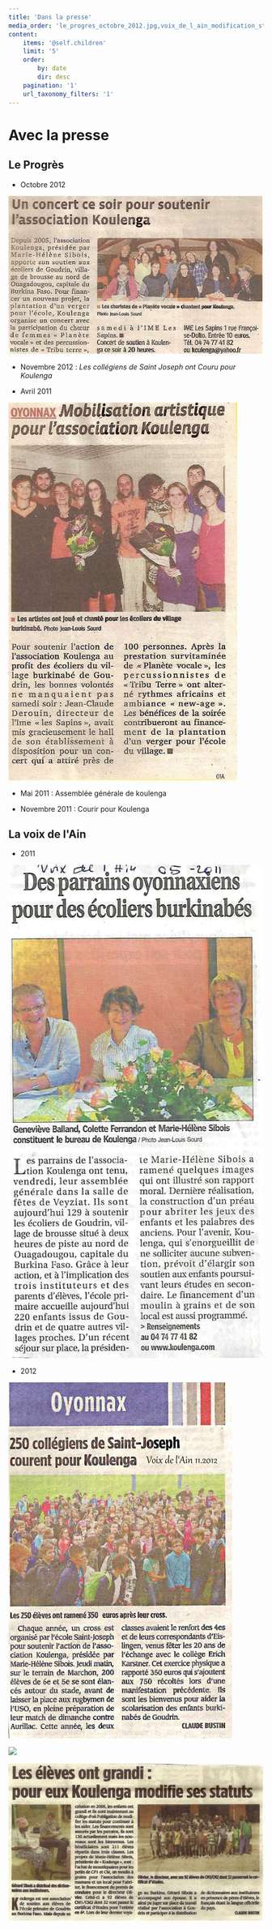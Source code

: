 ```yaml
---
title: 'Dans la presse'
media_order: 'le_progres_octobre_2012.jpg,voix_de_l_ain_modification_statuts.jpg,le_progres_avril_2011.jpg,2012.11 Cross St Jo Voix de l''ain.jpg,2011.05 A.G Voix de lAin.jpg,2012.11 Présentation Voix de l''Ain.jpg'
content:
    items: '@self.children'
    limit: '5'
    order:
        by: date
        dir: desc
    pagination: '1'
    url_taxonomy_filters: '1'
---
```


# Avec la presse

## Le Progrès

* Octobre 2012

![Un concert pour soutenir l'association Koulenga à l'IME les Sapins](le_progres_octobre_2012.jpg)

* Novembre 2012 : _Les collégiens de Saint Joseph ont Couru pour Koulenga_

* Avril 2011

![Fête de printemps : stand associations mobilisées pour l'Afrique](le_progres_avril_2011.jpg)

* Mai 2011 : Assemblée générale de koulenga

* Novembre 2011 : Courir pour Koulenga

## La voix de l'Ain
*  2011

![](2011.05%20A.G%20Voix%20de%20lAin.jpg)

*  2012

![](2012.11%20Cross%20St%20Jo%20Voix%20de%20l'ain.jpg)

![](2012.11%20Pr%C3%A9sentation%20Voix%20de%20l'Ain.jpg)

![Koulenga modifie ses statuts pour soutenir les collégiens de Goudrin](voix_de_l_ain_modification_statuts.jpg)
